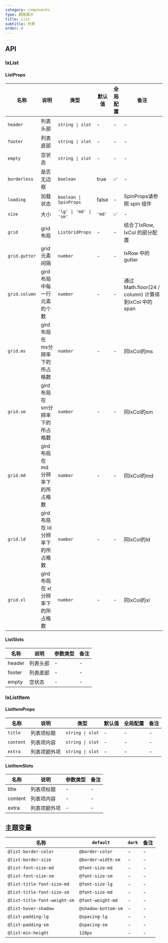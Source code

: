 ```yaml
---
category: components
type: 数据展示
title: List
subtitle: 列表
order: 0
---
```


## API

### IxList

#### ListProps

| 名称 | 说明 | 类型  | 默认值 | 全局配置 | 备注 |
| --- | --- | --- | --- | --- | --- |
| `header` | 列表头部 | `string \| slot` | - | - | - |
| `footer` | 列表底部 | `string \| slot` | - | - | - |
| `empty` | 空状态 | `string \| slot` | - | - | - |
| `borderless` | 是否无边框 | `boolean` | true | ✅ | - |
| `loading` | 加载状态 | `boolean \| SpinProps` | false | - | SpinProps请参照 spin 组件 |
| `size` | 大小 | `'lg' \| 'md' \| 'sm'` | `'md'` | ✅ | - |
| `grid` | grid 布局 | `ListGridProps` | - | - | 结合了IxRow, IxCol 的部分配置 |
| `grid.gutter` | grid 元素间隔 | `number` | - | - | IxRow 中的 gutter |
| `grid.column` | gird 布局中每一行元素的个数 | `number` | - | - | 通过Math.floor(24 / column) 计算得到IxCol 中的 span |
| `grid.ms` | gird 布局在 ms分辨率下的所占格数 | `number` | - | - | 同IxCol的ms |
| `grid.sm` | gird 布局在 sm分辨率下的所占格数 | `number` | - | - | 同IxCol的sm |
| `grid.md` | gird 布局在 md分辨率下的所占格数 | `number` | - | - | 同IxCol的md |
| `grid.ld` | gird 布局在 ld分辨率下的所占格数 | `number` | - | - | 同IxCol的ld |
| `grid.xl` | gird 布局在 xl分辨率下的所占格数 | `number` | - | - | 同IxCol的xl |

#### ListSlots

| 名称 | 说明 | 参数类型 | 备注 |
| --- | --- | --- | --- |
| header | 列表头部 | - | - |
| footer | 列表底部 | - | - |
| empty | 空状态 | - | - |

### IxListItem

#### ListItemProps

| 名称 | 说明 | 类型  | 默认值 | 全局配置 | 备注 |
| --- | --- | --- | --- | --- | --- |
| `title` | 列表项标题 | `string \| slot` | - | - | - |
| `content` | 列表项内容 | `string \| slot` | - | - | - |
| `extra` | 列表项额外项 | `string \| slot` | - | - | - |

#### ListItemSlots

| 名称 | 说明 | 参数类型 | 备注 |
| --- | --- | --- | --- |
| title | 列表项标题 | - | - |
| content | 列表项内容 | - | - |
| extra | 列表项额外项 | - | - |

<!--- insert less variable begin  --->
## 主题变量

| 名称 | `default` | `dark` | 备注 |
| --- | --- | --- | --- |
| `@list-border-color` | `@border-color` | - | - |
| `@list-border-size` | `@border-width-sm` | - | - |
| `@list-font-size-md` | `@font-size-md` | - | - |
| `@list-font-size-sm` | `@font-size-sm` | - | - |
| `@list-title-font-size-md` | `@font-size-lg` | - | - |
| `@list-title-font-size-sm` | `@font-size-md` | - | - |
| `@list-title-font-weight-sm` | `@font-weight-md` | - | - |
| `@list-hover-shadow` | `@shadow-bottom-sm` | - | - |
| `@list-padding-lg` | `@spacing-lg` | - | - |
| `@list-padding-sm` | `@spacing-sm` | - | - |
| `@list-min-height` | `128px` | - | - |
<!--- insert less variable end  --->